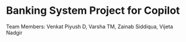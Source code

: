 # Banking System Project for Copilot
Team Members: Venkat Piyush D, Varsha TM, Zainab Siddiqua, Vijeta Nadgir
